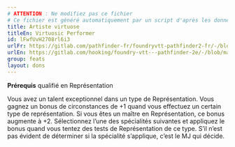 ```yaml
---
# ATTENTION : Ne modifiez pas ce fichier
# Ce fichier est généré automatiquement par un script d'après les données du module Foundry VTT officiel et de sa traduction
title: Artiste virtuose
titleEn: Virtuosic Performer
id: lFwfUvH2708rl6i3
urlFr: https://gitlab.com/pathfinder-fr/foundryvtt-pathfinder2-fr/-/blob/master/data/feats/lFwfUvH2708rl6i3.htm
urlEn: https://gitlab.com/hooking/foundry-vtt---pathfinder-2e/-/blob/master/packs/data/feats.db/virtuosic-performer.json
group: feats
layout: dons
---
```

**Prérequis** qualifié en Représentation

Vous avez un talent exceptionnel dans un type de Représentation. Vous gagnez un bonus de circonstances de +1 quand vous effectuez un certain type de représentation. Si vous êtes un maître en Représentation, ce bonus augmente à +2. Sélectionnez l’une des spécialités suivantes et appliquez le bonus quand vous tentez des tests de Représentation de ce type. S’il n’est pas évident de déterminer si la spécialité s’applique, c’est le MJ qui décide.


